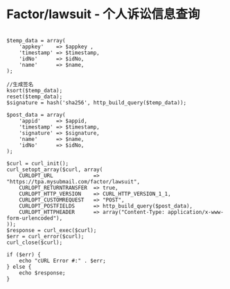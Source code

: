 # Factor/lawsuit - 个人诉讼信息查询 
<br>
<?php
    /*****************
     * 示例代码
     ******************/
    //appid参数 appkey参数在     身份认证-创建/管理AppID中获取
    $appid      = '6***3';                                                                  //appid参数
    $appkey     = '5d****************************58';                                       //appkey参数
    $timestamp  = time();                                                                   //获取当前时间戳
    $name       = '***';                                                                    //待验证用户姓名
    $idNo       = '3****************3';                                                     //待验证用户 身份证号码


    $temp_data = array(
        'appkey'    => $appkey ,
        'timestamp' => $timestamp,
        'idNo'      => $idNo,
        'name'      => $name,
    );
    
    //生成签名
    ksort($temp_data);
    reset($temp_data);
    $signature = hash('sha256', http_build_query($temp_data));
    
    $post_data = array(
        'appid'     => $appid,
        'timestamp' => $timestamp,
        'signature' => $signature,
        'name'      => $name,
        'idNo'      => $idNo,
    );
    
    $curl = curl_init();
    curl_setopt_array($curl, array(
        CURLOPT_URL             => "https://tpa.mysubmail.com/factor/lawsuit",
        CURLOPT_RETURNTRANSFER  => true,
        CURLOPT_HTTP_VERSION    => CURL_HTTP_VERSION_1_1,
        CURLOPT_CUSTOMREQUEST   => "POST",
        CURLOPT_POSTFIELDS      => http_build_query($post_data),
        CURLOPT_HTTPHEADER      => array("Content-Type: application/x-www-form-urlencoded"),
    ));
    $response = curl_exec($curl);
    $err = curl_error($curl);
    curl_close($curl);
    
    if ($err) {
        echo "cURL Error #:" . $err;
    } else {
        echo $response;
    }